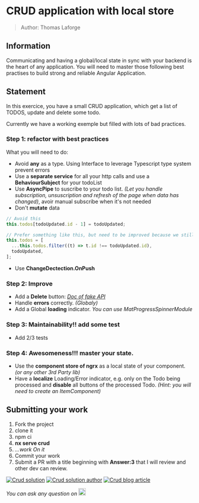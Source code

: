 <h1>CRUD application with local store</h1>

> Author: Thomas Laforge

## Information

Communicating and having a global/local state in sync with your backend is the heart of any application. You will need to master those following best practises to build strong and reliable Angular Application.

## Statement

In this exercice, you have a small CRUD application, which get a list of TODOS, update and delete some todo.

Currently we have a working exemple but filled with lots of bad practices.

### Step 1: refactor with best practices

What you will need to do:

- Avoid **any** as a type. Using Interface to leverage Typescript type system prevent errors
- Use a **separate service** for all your http calls and use a **BehaviourSubject** for your todoList
- Use **AsyncPipe** to suscribe to your todo list. _(Let you handle subscription, unsuscription and refresh of the page when data has changed)_, avoir manual subscribe when it's not needed
- Don't **mutate** data

```typescript
// Avoid this
this.todos[todoUpdated.id - 1] = todoUpdated;

// Prefer something like this, but need to be improved because we still want the same order
this.todos = [
  ...this.todos.filter((t) => t.id !== todoUpdated.id),
  todoUpdated,
];
```

- Use **ChangeDectection.OnPush**

### Step 2: Improve

- Add a **Delete** button: _<a href="https://jsonplaceholder.typicode.com/" target="_blank">Doc of fake API</a>_
- Handle **errors** correctly. _(Globaly)_
- Add a Global **loading** indicator. _You can use MatProgressSpinnerModule_

### Step 3: Maintainability!! add some test

- Add 2/3 tests

### Step 4: Awesomeness!!! master your state.

- Use the **component store of ngrx** as a local state of your component. _(or any other 3rd Party lib)_
- Have a **localize** Loading/Error indicator, e.g. only on the Todo being processed and **disable** all buttons of the processed Todo. _(Hint: you will need to create an ItemComponent)_

## Submitting your work

1. Fork the project
2. clone it
3. npm ci
4. **nx serve crud**
5. _...work On it_
6. Commit your work
7. Submit a PR with a title beginning with **Answer:3** that I will review and other dev can review.

<a href="https://github.com/tomalaforge/angular-challenges/pulls?q=label%3A5+label%3Aanswer" target="_blank"><img src="https://img.shields.io/badge/-Solutions-green" alt="Crud solution"/></a>
<a href='https://github.com/tomalaforge/angular-challenges/pulls?q=label%3A5+label%3A"answer+author"'><img src="https://img.shields.io/badge/-Author solution-important" alt="Crud solution author"/></a>
<a href="https://medium.com/@thomas.laforge/discover-the-power-of-ngrx-component-store-to-create-a-local-component-state-53e3a0af7970" target="_blank" rel="noopener noreferrer"><img src="https://img.shields.io/badge/-Blog post explanation-blue" alt="Crud blog article"/></a>

_You can ask any question on_ <a href="https://twitter.com/laforge_toma" target="_blank"><img src="./../../logo/twitter.svg" height=20px alt="Twitter"/></a>
